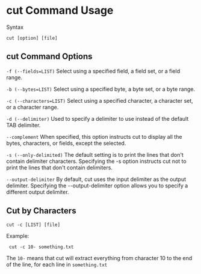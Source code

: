 # cut Command Usage

Syntax

``cut [option] [file]``

## cut Command Options

``-f (--fields=LIST)``	Select using a specified field, a field set, or a field range.

``-b (--bytes=LIST)``	Select using a specified byte, a byte set, or a byte range.

``-c (--characters=LIST)``	Select using a specified character, a character set, or a character range.

``-d (--delimiter)``	Used to specify a delimiter to use instead of the default TAB delimiter.

``--complement``	When specified, this option instructs cut to display all the bytes, characters, or fields, except the selected.

``-s (--only-delimited)``	The default setting is to print the lines that don't contain delimiter characters. Specifying the -s option instructs cut not to print the lines that don't contain delimiters.

``--output-delimiter``	By default, cut uses the input delimiter as the output delimiter. Specifying the --output-delimiter option allows you to specify a different output delimiter.

## Cut by Characters

``cut -c [LIST] [file]``

Example:

`` cut -c 10- something.txt``

The ``10-`` means that cut will extract everything from character 10 to the end of the line, for each line in ``something.txt``
